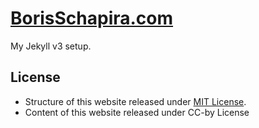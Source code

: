 # [BorisSchapira.com](https://borisschapira.com)

My Jekyll v3 setup.

## License

* Structure of this website released under [MIT License](LICENSE.md).
* Content of this website released under CC-by License
